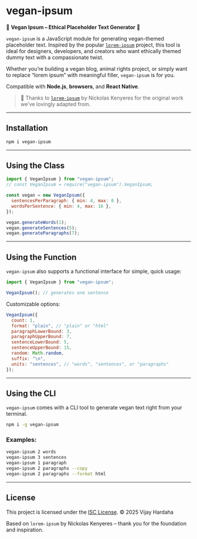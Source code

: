 # vegan-ipsum

🌱 **Vegan Ipsum – Ethical Placeholder Text Generator** 🌱

`vegan-ipsum` is a JavaScript module for generating vegan-themed placeholder text. Inspired by the popular [`lorem-ipsum`](https://github.com/knicklabs/lorem-ipsum) project, this tool is ideal for designers, developers, and creators who want ethically themed dummy text with a compassionate twist.

Whether you’re building a vegan blog, animal rights project, or simply want to replace “lorem ipsum” with meaningful filler, `vegan-ipsum` is for you.

Compatible with **Node.js**, **browsers**, and **React Native**.

> 🙏 Thanks to [`lorem-ipsum`](https://github.com/knicklabs/lorem-ipsum) by Nickolas Kenyeres for the original work we’ve lovingly adapted from.

---

## Installation

```bash
npm i vegan-ipsum
```

---

## Using the Class

```js
import { VeganIpsum } from "vegan-ipsum";
// const VeganIpsum = require("vegan-ipsum").VeganIpsum;

const vegan = new VeganIpsum({
  sentencesPerParagraph: { min: 4, max: 8 },
  wordsPerSentence: { min: 4, max: 16 },
});

vegan.generateWords(1);
vegan.generateSentences(5);
vegan.generateParagraphs(7);
```

---

## Using the Function

`vegan-ipsum` also supports a functional interface for simple, quick usage:

```js
import { VeganIpsum } from "vegan-ipsum";

VeganIpsum(); // generates one sentence
```

Customizable options:

```js
VeganIpsum({
  count: 1,
  format: "plain", // "plain" or "html"
  paragraphLowerBound: 3,
  paragraphUpperBound: 7,
  sentenceLowerBound: 5,
  sentenceUpperBound: 15,
  random: Math.random,
  suffix: "\n",
  units: "sentences", // "words", "sentences", or "paragraphs"
});
```

---

## Using the CLI

`vegan-ipsum` comes with a CLI tool to generate vegan text right from your terminal.

```bash
npm i -g vegan-ipsum
```

### Examples:

```bash
vegan-ipsum 2 words
vegan-ipsum 3 sentences
vegan-ipsum 1 paragraph
vegan-ipsum 2 paragraphs --copy
vegan-ipsum 2 paragraphs --format html
```

---

## License

This project is licensed under the [ISC License](./LICENSE).
© 2025 Vijay Hardaha

Based on `lorem-ipsum` by Nickolas Kenyeres – thank you for the foundation and inspiration.
